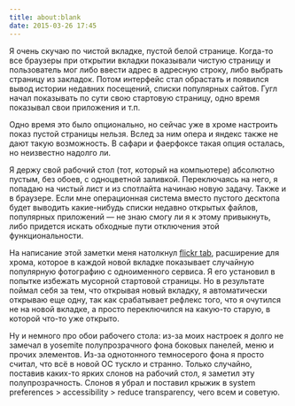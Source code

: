 ```yaml
---
title: about:blank
date: 2015-03-26 17:45
---
```


Я очень скучаю по чистой вкладке, пустой белой странице. Когда-то все браузеры при открытии вкладки показывали
чистую страницу и пользователь мог либо ввести адрес в адресную строку, либо выбрать страницу из закладок. Потом интерфейс 
стал обрастать и появился вывод истории недавних посещений, списки популярных сайтов. Гугл начал показывать по сути свою 
стартовую страницу, одно время показывал свои приложения и т.п.

Одно время это было опционально, но сейчас уже в хроме настроить показ пустой страницы нельзя. Вслед за ним опера и 
яндекс также не дают такую возможность. В сафари и фаерфоксе такая опция осталась, но неизвестно надолго ли.
 
Я держу свой рабочий стол (тот, который на компьютере) абсолютно пустым, без обоев, с одноцветной заливкой. Переключаясь
на него, я попадаю на чистый лист и из спотлайта начинаю новую задачу. Также и в браузере. Если мне операционная система 
вместо пустого десктопа будет выводить какие-нибудь списки недавно открытых файлов, популярных приложений — не знаю 
смогу ли я к этому привыкнуть, либо придется искать обходные пути отключения этой функциональности.  

На написание этой заметки меня натолкнул 
[flickr tab](http://blog.flickr.net/en/2015/03/18/flickr-tab-in-google-chrome/), расширение для хрома, которое в каждой новой вкладке показывает 
случайную популярную фотографию с одноименного сервиса. Я его установил в попытке избежать мусорной стартовой страницы. 
Но в результате поймал себя за тем, что открывая новый вкладку, я автоматически открываю еще одну, так как срабатывает 
рефлекс того, что я очутился не на новой вкладке, а просто переключился на какую-то старую, в которой что-то уже открыто.

Ну и немного про обои рабочего стола: из-за моих настроек я долго не замечал в yosemite полупрозрачного фона боковых 
панелей, меню и прочих элементов. Из-за однотонного темносерого фона я просто считал, что всё в новой ОС тускло и 
странно. Только случайно, поставив каких-то ярких слонов на рабочий стол, я заметил эту полупрозрачность. Слонов я убрал 
и поставил крыжик в system preferences > accessibility > reduce transparency, чего всем и советую.
